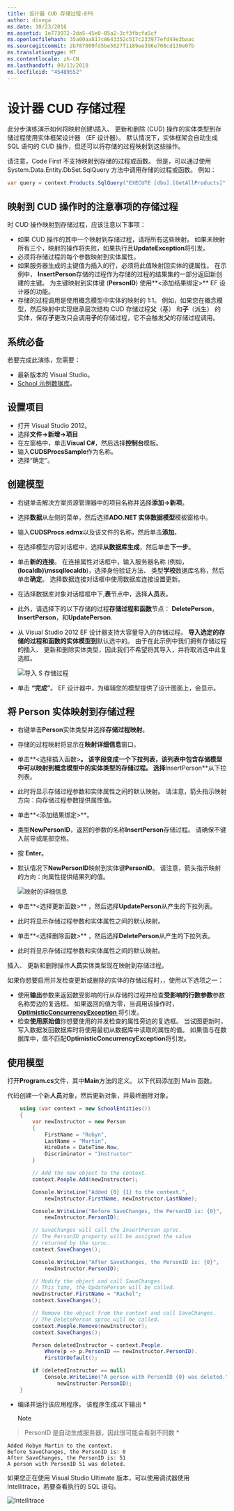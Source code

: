 ```yaml
---
title: 设计器 CUD 存储过程-EF6
author: divega
ms.date: 10/23/2016
ms.assetid: 1e773972-2da5-45e0-85a2-3cf3fbcfa5cf
ms.openlocfilehash: 35a00aa817c8643352c517c233977efd49e3baac
ms.sourcegitcommit: 2b787009fd5be5627f1189ee396e708cd130e07b
ms.translationtype: MT
ms.contentlocale: zh-CN
ms.lasthandoff: 09/13/2018
ms.locfileid: "45489552"
---
```

# <a name="designer-cud-stored-procedures"></a>设计器 CUD 存储过程
此分步演练演示如何将映射创建\\插入、 更新和删除 (CUD) 操作的实体类型到存储过程使用实体框架设计器 （EF 设计器）。  默认情况下，实体框架会自动生成 SQL 语句的 CUD 操作，但还可以将存储的过程映射到这些操作。  

请注意，Code First 不支持映射到存储的过程或函数。 但是，可以通过使用 System.Data.Entity.DbSet.SqlQuery 方法中调用存储的过程或函数。 例如：
``` csharp
var query = context.Products.SqlQuery("EXECUTE [dbo].[GetAllProducts]");
```

## <a name="considerations-when-mapping-the-cud-operations-to-stored-procedures"></a>映射到 CUD 操作时的注意事项的存储过程

时 CUD 操作映射到存储过程，应该注意以下事项： 

-   如果 CUD 操作的其中一个映射到存储过程，请将所有这些映射。 如果未映射所有三个，映射的操作将失败，如果执行且**UpdateException**将引发。
-   必须将存储过程的每个参数映射到实体属性。
-   如果服务器生成的主键值为插入的行，必须将此值映射回实体的键属性。 在示例中， **InsertPerson**存储的过程作为存储的过程的结果集的一部分返回新创建的主键。 为主键映射到实体键 (**PersonID**) 使用**&lt;添加结果绑定&gt;** EF 设计器的功能。
-   存储的过程调用是使用概念模型中实体的映射的 1:1。 例如，如果您在概念模型，然后映射中实现继承层次结构 CUD 存储过程**父**（基） 和**子**（派生） 的实体，保存**子**更改只会调用**子**的存储过程，它不会触发**父**的存储过程调用。

## <a name="prerequisites"></a>系统必备

若要完成此演练，您需要：

- 最新版本的 Visual Studio。
- [School 示例数据库](~/ef6/resources/school-database.md)。

## <a name="set-up-the-project"></a>设置项目

-   打开 Visual Studio 2012。
-   选择**文件-&gt;新增-&gt;项目**
-   在左窗格中，单击**Visual C\#**，然后选择**控制台**模板。
-   输入**CUDSProcsSample**作为名称。
-   选择“确定”。

## <a name="create-a-model"></a>创建模型

-   右键单击解决方案资源管理器中的项目名称并选择**添加-&gt;新项**。
-   选择**数据**从左侧的菜单，然后选择**ADO.NET 实体数据模型**模板窗格中。
-   输入**CUDSProcs.edmx**以及该文件的名称，然后单击**添加**。
-   在选择模型内容对话框中，选择**从数据库生成**，然后单击**下一步**。
-   单击**新的连接**。 在连接属性对话框中，输入服务器名称 (例如， **(localdb)\\mssqllocaldb**)，选择身份验证方法、 类型**学校**数据库名称，然后单击**确定**。
    选择数据连接对话框中使用数据库连接设置更新。
-   在选择数据库对象对话框框中下,**表**节点中，选择**人员**表。
-   此外，请选择下的以下存储的过程**存储过程和函数**节点： **DeletePerson**， **InsertPerson**，和**UpdatePerson**. 
-   从 Visual Studio 2012 EF 设计器支持大容量导入的存储过程。 **导入选定的存储的过程和函数的实体模型到**默认选中的。 由于在此示例中我们拥有存储过程的插入、 更新和删除实体类型，因此我们不希望将其导入，并将取消选中此复选框。 

    ![导入 S 存储过程](~/ef6/media/importsprocs.jpg)

-   单击 **“完成”**。
    EF 设计器中，为编辑您的模型提供了设计图面上，会显示。

## <a name="map-the-person-entity-to-stored-procedures"></a>将 Person 实体映射到存储过程

-   右键单击**Person**实体类型并选择**存储过程映射**。
-   存储的过程映射将显示在**映射详细信息**窗口。
-   单击**&lt;选择插入函数&gt;**。
    该字段变成一个下拉列表，该列表中包含存储模型中可以映射到概念模型中的实体类型的存储过程。
    选择**InsertPerson**从下拉列表。
-   此时将显示存储过程参数和实体属性之间的默认映射。 请注意，箭头指示映射方向：向存储过程参数提供属性值。
-   单击**&lt;添加结果绑定&gt;**。
-   类型**NewPersonID**，返回的参数的名称**InsertPerson**存储过程。 请确保不键入前导或尾部空格。
-   按 **Enter**。
-   默认情况下**NewPersonID**映射到实体键**PersonID**。 请注意，箭头指示映射的方向：向属性提供结果列的值。

    ![映射的详细信息](~/ef6/media/mappingdetails.png)

-   单击**&lt;选择更新函数&gt;** ，然后选择**UpdatePerson**从产生的下拉列表。
-   此时将显示存储过程参数和实体属性之间的默认映射。
-   单击**&lt;选择删除函数&gt;** ，然后选择**DeletePerson**从产生的下拉列表。
-   此时将显示存储过程参数和实体属性之间的默认映射。

插入、 更新和删除操作**人员**实体类型现在映射到存储过程。

如果你想要启用并发检查更新或删除的实体的存储过程时，，使用以下选项之一：

-   使用**输出**参数来返回数受影响的行从存储的过程并检查**受影响的行数参数**参数名称旁边的复选框。 如果返回的值为零，当调用该操作时， [ **OptimisticConcurrencyException** ](https://msdn.microsoft.com/library/system.data.optimisticconcurrencyexception.aspx)将引发。
-   检查**使用原始值**你想要使用的并发检查的属性旁边的复选框。 当试图更新时，写入数据发回数据库时将使用最初从数据库中读取的属性的值。 如果值与在数据库中，值不匹配**OptimisticConcurrencyException**将引发。

## <a name="use-the-model"></a>使用模型

打开**Program.cs**文件，其中**Main**方法的定义。 以下代码添加到 Main 函数。

代码创建一个新**人员**对象，然后更新对象，并最终删除对象。         

``` csharp
    using (var context = new SchoolEntities())
    {
        var newInstructor = new Person
        {
            FirstName = "Robyn",
            LastName = "Martin",
            HireDate = DateTime.Now,
            Discriminator = "Instructor"
        }

        // Add the new object to the context.
        context.People.Add(newInstructor);

        Console.WriteLine("Added {0} {1} to the context.",
            newInstructor.FirstName, newInstructor.LastName);

        Console.WriteLine("Before SaveChanges, the PersonID is: {0}",
            newInstructor.PersonID);

        // SaveChanges will call the InsertPerson sproc.  
        // The PersonID property will be assigned the value
        // returned by the sproc.
        context.SaveChanges();

        Console.WriteLine("After SaveChanges, the PersonID is: {0}",
            newInstructor.PersonID);

        // Modify the object and call SaveChanges.
        // This time, the UpdatePerson will be called.
        newInstructor.FirstName = "Rachel";
        context.SaveChanges();

        // Remove the object from the context and call SaveChanges.
        // The DeletePerson sproc will be called.
        context.People.Remove(newInstructor);
        context.SaveChanges();

        Person deletedInstructor = context.People.
            Where(p => p.PersonID == newInstructor.PersonID).
            FirstOrDefault();

        if (deletedInstructor == null)
            Console.WriteLine("A person with PersonID {0} was deleted.",
                newInstructor.PersonID);
    }
```

-   编译并运行该应用程序。 该程序生成以下输出 *
    >[!NOTE]
> PersonID 是自动生成服务器，因此很可能会看到不同数 *

```
Added Robyn Martin to the context.
Before SaveChanges, the PersonID is: 0
After SaveChanges, the PersonID is: 51
A person with PersonID 51 was deleted.
```

如果您正在使用 Visual Studio Ultimate 版本，可以使用调试器使用 Intellitrace，若要查看执行的 SQL 语句。

![Intellitrace](~/ef6/media/intellitrace.png)
